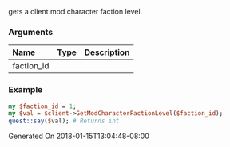 gets a client mod character faction level.
### Arguments
**Name**|**Type**|**Description**
:---|:---|:---
faction_id||

### Example

```perl
my $faction_id = 1;
my $val = $client->GetModCharacterFactionLevel($faction_id);
quest::say($val); # Returns int
```


Generated On 2018-01-15T13:04:48-08:00